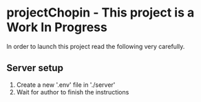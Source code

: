 # projectChopin - This project is a Work In Progress

In order to launch this project read the following very carefully.

## Server setup

1. Create a new '.env' file in './server'
3. Wait for author to finish the instructions
